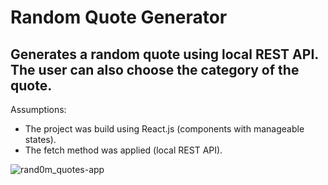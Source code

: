 # Random Quote Generator

## Generates a random quote using local REST API. The user can also choose the category of the quote.  

Assumptions:
- The project was build using React.js (components with manageable states).
- The fetch method was applied (local REST API).

![rand0m_quotes-app](https://user-images.githubusercontent.com/33038305/34851321-c8948284-f729-11e7-823d-603a61bf92cf.png)
